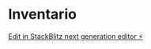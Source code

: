 # Inventario

[Edit in StackBlitz next generation editor ⚡️](https://stackblitz.com/~/github.com/WillHerazo/Inventario)